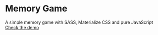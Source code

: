 # Memory Game
A simple memory game with SASS, Materialize CSS and pure JavaScript
<a href="https://codepen.io/ImanDB/project/full/DvEjKq/">Check the demo</a>